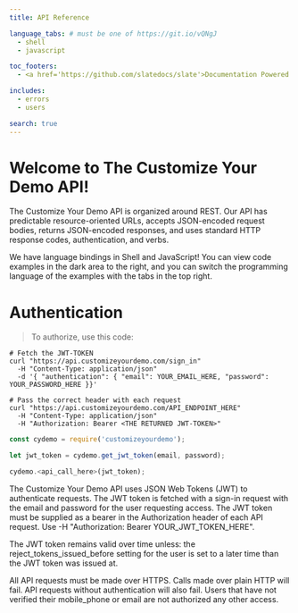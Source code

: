 ```yaml
---
title: API Reference

language_tabs: # must be one of https://git.io/vQNgJ
  - shell
  - javascript

toc_footers:
  - <a href='https://github.com/slatedocs/slate'>Documentation Powered by Slate</a>

includes:
  - errors
  - users

search: true
---
```


# Welcome to The Customize Your Demo API!

The Customize Your Demo API is organized around REST. Our API has predictable resource-oriented URLs, accepts JSON-encoded request bodies, returns JSON-encoded responses, and uses standard HTTP response codes, authentication, and verbs.

We have language bindings in Shell and JavaScript! You can view code examples in the dark area to the right, and you can switch the programming language of the examples with the tabs in the top right.

# Authentication

> To authorize, use this code:

```shell
# Fetch the JWT-TOKEN
curl "https://api.customizeyourdemo.com/sign_in"
  -H "Content-Type: application/json"
  -d '{ "authentication": { "email": YOUR_EMAIL_HERE, "password": YOUR_PASSWORD_HERE }}'

# Pass the correct header with each request
curl "https://api.customizeyourdemo.com/API_ENDPOINT_HERE"
  -H "Content-Type: application/json"
  -H "Authorization: Bearer <THE RETURNED JWT-TOKEN>"
```

```javascript
const cydemo = require('customizeyourdemo');

let jwt_token = cydemo.get_jwt_token(email, password);

cydemo.<api_call_here>(jwt_token);
```

The Customize Your Demo API uses JSON Web Tokens (JWT) to authenticate requests. The JWT token is fetched with a sign-in request with the email and password for the user requesting access. The JWT token must be supplied as a bearer in the Authorization header of each API request. Use -H "Authorization: Bearer YOUR_JWT_TOKEN_HERE". 

The JWT token remains valid over time unless: the reject_tokens_issued_before setting for the user is set to a later time than the JWT token was issued at.

All API requests must be made over HTTPS. Calls made over plain HTTP will fail. API requests without authentication will also fail. Users that have not verified their mobile_phone or email are not authorized any other access. 


